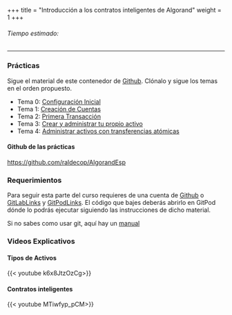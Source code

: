 +++
title = "Introducción a los contratos inteligentes de Algorand"
weight = 1
+++

###### Tiempo estimado:

---

### Prácticas
Sigue el material de este contenedor de [Github](https://github.com/raldecop/AlgorandEsp). Clónalo y sigue los temas en el orden propuesto.

- Tema 0: [Configuración Inicial](https://github.com/raldecop/AlgorandEsp/tree/main/Configuracion)
- Tema 1: [Creación de Cuentas](https://github.com/raldecop/AlgorandEsp/tree/main/Cuentas)
- Tema 2: [Primera Transacción](https://github.com/raldecop/AlgorandEsp/tree/main/PrimeraTransaccion)
- Tema 3: [Crear y administrar tu propio activo](https://github.com/raldecop/AlgorandEsp/tree/main/CrearActivo)
- Tema 4: [Administrar activos con transferencias atómicas](https://github.com/raldecop/AlgorandEsp/tree/main/TransferenciasAtomicas)

#### Github de las prácticas
https://github.com/raldecop/AlgorandEsp

### Requerimientos
Para seguir esta parte del curso requieres de una cuenta de [Github](https://github.com) o [GitLabLinks](https://about.gitlab.com/) y [GitPodLinks](https://gitpod.io/). El código que bajes deberás abrirlo en GitPod dónde lo podrás ejecutar siguiendo las instrucciones de dicho material.

Si no sabes como usar git, aquí hay un [manual](https://git-scm.com/docs/user-manual)


### Videos Explicativos
#### Tipos de Activos
{{< youtube k6x8JtzOzCg>}} 

#### Contratos inteligentes
{{< youtube MTiwfyp_pCM>}} 
